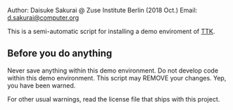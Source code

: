 Author: Daisuke Sakurai @ Zuse Institute Berlin (2018 Oct.)
Email: d.sakurai@computer.org

This is a semi-automatic script for installing a demo enviroment of [TTK](https://topology-tool-kit.github.io/installation.html).


Before you do anything
----------------------

Never save anything within this demo environment.
Do not develop code within this demo environment.
This script may REMOVE your changes.
Yep, you have been warned.

For other usual warnings, read the license file that ships with this project.

